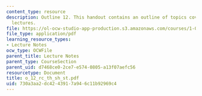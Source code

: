 ```yaml
---
content_type: resource
description: Outline 12. This handout contains an outline of topics covered in course
  lectures.
file: https://ol-ocw-studio-app-production.s3.amazonaws.com/courses/1-054-mechanics-and-design-of-concrete-structures-spring-2004/730a3aa2dc4243917a946c11b92969c4_o_12_rc_th_sh_st.pdf
file_type: application/pdf
learning_resource_types:
- Lecture Notes
ocw_type: OCWFile
parent_title: Lecture Notes
parent_type: CourseSection
parent_uid: d7468ce0-2ce7-e574-0805-a13f07aefc56
resourcetype: Document
title: o_12_rc_th_sh_st.pdf
uid: 730a3aa2-dc42-4391-7a94-6c11b92969c4
---
```

